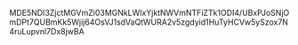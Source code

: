 MDE5NDI3ZjctMGVmZi03MGNkLWIxYjktNWVmNTFiZTk1ODI4/UBxPJoSNjOmDPt7QUBmKk5Wjij64OsVJ1sdVaQtWURA2v5zgdyid1HuTyHCVw5ySzox7N4ruLupvnl7Dx8jwBA
